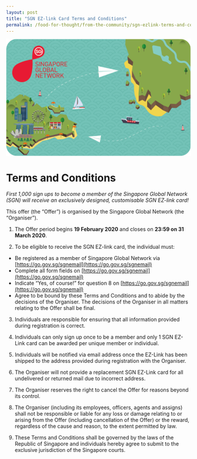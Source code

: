 ```yaml
---
layout: post
title: "SGN EZ-link Card Terms and Conditions"
permalink: /food-for-thought/from-the-community/sgn-ezlink-terms-and-conditions
---
```


![Image](/images/stories/2019/sgnezlink2020.png)

# Terms and Conditions

_First 1,000 sign ups to become a member of the Singapore Global Network (SGN) will receive an exclusively designed, customisable SGN EZ-link card!_

This offer (the “Offer”) is organised by the Singapore Global Network (the “Organiser”).

1. The Offer period begins **19 February 2020** and closes on **23:59 on 31 March 2020**.

2. To be eligible to receive the SGN EZ-link card, the individual must:
- Be registered as a member of Singapore Global Network via [https://go.gov.sg/sgnemail](https://go.gov.sg/sgnemail)
- Complete all form fields on [https://go.gov.sg/sgnemail](https://go.gov.sg/sgnemail)
- Indicate “Yes, of course!” for question 8 on [https://go.gov.sg/sgnemail](https://go.gov.sg/sgnemail)
- Agree to be bound by these Terms and Conditions and to abide by the decisions of the Organiser. The decisions of the Organiser in all matters relating to the Offer shall be final.

3.    Individuals are responsible for ensuring that all information provided during registration is correct.

4.    Individuals can only sign up once to be a member and only 1 SGN EZ-Link card can be awarded per unique member or individual.

5.    Individuals will be notified via email address once the EZ-Link has been shipped to the address provided during registration with the Organiser.

6.    The Organiser will not provide a replacement SGN EZ-Link card for all undelivered or returned mail due to incorrect address.

7.    The Organiser reserves the right to cancel the Offer for reasons beyond its control.

8.    The Organiser (including its employees, officers, agents and assigns) shall not be responsible or liable for any loss or damage relating to or arising from the Offer (including cancellation of the Offer) or the reward, regardless of the cause and reason, to the extent permitted by law.

9.    These Terms and Conditions shall be governed by the laws of the Republic of Singapore and individuals hereby agree to submit to the exclusive jurisdiction of the Singapore courts.
